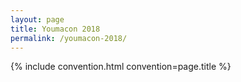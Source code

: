 ```yaml
---
layout: page
title: Youmacon 2018
permalink: /youmacon-2018/
---
```


{% include convention.html convention=page.title %}
